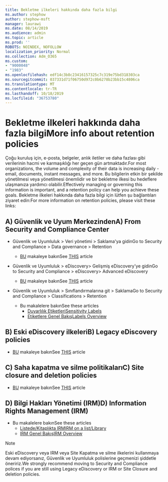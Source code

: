 ```yaml
---
title: Bekletme ilkeleri hakkında daha fazla bilgi
ms.author: stephow
author: stephow-msft
manager: laurawi
ms.date: 08/14/2019
ms.audience: admin
ms.topic: article
ms.prod: ''
ROBOTS: NOINDEX, NOFOLLOW
localization_priority: Normal
ms.collection: Adm_O365
ms.custom:
- "9000048"
- "1983"
ms.openlocfilehash: edf14c3b8c23416157325c7c319e75bd318303ca
ms.sourcegitcommit: 037331d71f06750d972c0b6278b23bb15c4806ca
ms.translationtype: MT
ms.contentlocale: tr-TR
ms.lasthandoff: 10/18/2019
ms.locfileid: "36753780"
---
```

# <a name="more-info-about-retention-policies"></a><span data-ttu-id="2de66-102">Bekletme ilkeleri hakkında daha fazla bilgi</span><span class="sxs-lookup"><span data-stu-id="2de66-102">More info about retention policies</span></span>

<span data-ttu-id="2de66-103">Çoğu kuruluş için, e-posta, belgeler, anlık iletiler ve daha fazlası gibi verilerinin hacmi ve karmaşıklığı her geçen gün artmaktadır.</span><span class="sxs-lookup"><span data-stu-id="2de66-103">For most organizations, the volume and complexity of their data is increasing daily - email, documents, instant messages, and more.</span></span> <span data-ttu-id="2de66-104">Bu bilgilerin etkin bir şekilde yönetilmesi veya yönetilmesi önemlidir ve bir bekletme ilkesi bu hedeflere ulaşmanıza yardımcı olabilir.</span><span class="sxs-lookup"><span data-stu-id="2de66-104">Effectively managing or governing this information is important, and a retention policy can help you achieve these goals.</span></span> <span data-ttu-id="2de66-105">Bekletme ilkeleri hakkında daha fazla bilgi için lütfen şu bağlantıları ziyaret edin:</span><span class="sxs-lookup"><span data-stu-id="2de66-105">For more information on retention policies, please visit these links:</span></span>

## <a name="a-from-security-and-compliance-center"></a><span data-ttu-id="2de66-106">A) Güvenlik ve Uyum Merkezinden</span><span class="sxs-lookup"><span data-stu-id="2de66-106">A) From Security and Compliance Center</span></span>

- <span data-ttu-id="2de66-107">Güvenlik ve Uyumluluk > Veri yönetimi > Saklama'ya gidin</span><span class="sxs-lookup"><span data-stu-id="2de66-107">Go to Security and Compliance > Data governance > Retention</span></span>
  - <span data-ttu-id="2de66-108">[BU](https://docs.microsoft.com/office365/securitycompliance/retention-policies) makaleye bakın</span><span class="sxs-lookup"><span data-stu-id="2de66-108">See [THIS](https://docs.microsoft.com/office365/securitycompliance/retention-policies) article</span></span>

- <span data-ttu-id="2de66-109">Güvenlik ve Uyumluluk > eDiscovery> Gelişmiş eDiscovery'ye gidin</span><span class="sxs-lookup"><span data-stu-id="2de66-109">Go to Security and Compliance > eDiscovery> Advanced eDiscovery</span></span> 
  - <span data-ttu-id="2de66-110">[BU](https://docs.microsoft.com/office365/securitycompliance/ediscovery-cases) makaleye bakın</span><span class="sxs-lookup"><span data-stu-id="2de66-110">See [THIS](https://docs.microsoft.com/office365/securitycompliance/ediscovery-cases) article</span></span>

- <span data-ttu-id="2de66-111">Güvenlik ve Uyumluluk > Sınıflandırmalarına git > Saklama</span><span class="sxs-lookup"><span data-stu-id="2de66-111">Go to Security and Compliance > Classifications > Retention</span></span>
  - <span data-ttu-id="2de66-112">Bu makalelere bakın</span><span class="sxs-lookup"><span data-stu-id="2de66-112">See these articles</span></span>
    - [<span data-ttu-id="2de66-113">Duyarlılık Etiketleri</span><span class="sxs-lookup"><span data-stu-id="2de66-113">Sensitivity Labels</span></span>](https://docs.microsoft.com/office365/securitycompliance/sensitivity-labels)
    - [<span data-ttu-id="2de66-114">Etiketlere Genel Bakış</span><span class="sxs-lookup"><span data-stu-id="2de66-114">Labels Overview</span></span>](https://docs.microsoft.com/office365/securitycompliance/labels)

## <a name="b-legacy-ediscovery-policies"></a><span data-ttu-id="2de66-115">B) Eski eDiscovery ilkeleri</span><span class="sxs-lookup"><span data-stu-id="2de66-115">B) Legacy eDiscovery policies</span></span>

- <span data-ttu-id="2de66-116">[BU](https://support.office.com/article/Set-up-an-eDiscovery-Center-in-SharePoint-Online-A18F8975-AA7F-43B4-A7D6-001D14744D8E) makaleye bakın</span><span class="sxs-lookup"><span data-stu-id="2de66-116">See [THIS](https://support.office.com/article/Set-up-an-eDiscovery-Center-in-SharePoint-Online-A18F8975-AA7F-43B4-A7D6-001D14744D8E) article</span></span>

## <a name="c-site-closure-and-deletion-policies"></a><span data-ttu-id="2de66-117">C) Saha kapatma ve silme politikaları</span><span class="sxs-lookup"><span data-stu-id="2de66-117">C) Site closure and deletion policies</span></span>

- <span data-ttu-id="2de66-118">[BU](https://support.office.com/article/Use-policies-for-site-closure-and-deletion-A8280D82-27FD-48C5-9ADF-8A5431208BA5) makaleye bakın</span><span class="sxs-lookup"><span data-stu-id="2de66-118">See [THIS](https://support.office.com/article/Use-policies-for-site-closure-and-deletion-A8280D82-27FD-48C5-9ADF-8A5431208BA5) article</span></span>  

## <a name="d-information-rights-management-irm"></a><span data-ttu-id="2de66-119">D) Bilgi Hakları Yönetimi (IRM)</span><span class="sxs-lookup"><span data-stu-id="2de66-119">D) Information Rights Management (IRM)</span></span>

- <span data-ttu-id="2de66-120">Bu makalelere bakın</span><span class="sxs-lookup"><span data-stu-id="2de66-120">See these articles</span></span>
  - [<span data-ttu-id="2de66-121">Listede/Kitaplıkta IRM</span><span class="sxs-lookup"><span data-stu-id="2de66-121">IRM on a list/Library</span></span>](https://support.office.com/article/apply-information-rights-management-to-a-list-or-library-3bdb5c4e-94fc-4741-b02f-4e7cc3c54aa1)
  - [<span data-ttu-id="2de66-122">IRM Genel Bakış</span><span class="sxs-lookup"><span data-stu-id="2de66-122">IRM Overview</span></span>](https://support.office.com/article/create-and-apply-information-management-policies-eb501fe9-2ef6-4150-945a-65a6451ee9e9)

> [!Note]
> <span data-ttu-id="2de66-123">Eski eDiscovery veya IRM veya Site Kapatma ve silme ilkelerini kullanmaya devam ediyorsanız, Güvenlik ve Uyumluluk polislerine geçmenizi şiddetle öneririz.</span><span class="sxs-lookup"><span data-stu-id="2de66-123">We strongly recommend moving to Security and Compliance polices if you are still using Legacy eDiscovery or IRM or Site Closure and deletion policies.</span></span>
